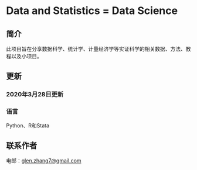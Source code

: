 # Data and Statistics = Data Science

## 简介

此项目旨在分享数据科学、统计学、计量经济学等实证科学的相关数据、方法、教程以及小项目。



## 更新

### 2020年3月28日更新





### 语言

Python、R和Stata



## 联系作者

电邮：glen.zhang7@gmail.com
